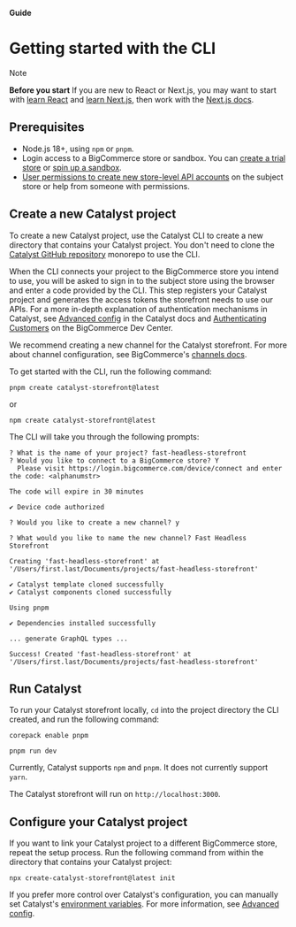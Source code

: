 **Guide**
# Getting started with the CLI

> [!NOTE]
> **Before you start**
> If you are new to React or Next.js, you may want to start with [learn React](https://react.dev/learn) and [learn Next.js](https://nextjs.org/learn-pages-router/basics/create-nextjs-app), then work with the [Next.js docs](https://nextjs.org/docs).

## Prerequisites

* Node.js 18+, using `npm` or `pnpm`.
* Login access to a BigCommerce store or sandbox. You can [create a trial store](https://bigcommerce.com/start-your-trial/) or [spin up a sandbox](https://start.bigcommerce.com/developer-sandbox/).
* [User permissions to create new store-level API accounts](https://support.bigcommerce.com/s/article/User-Permissions#highrisk) on the subject store or help from someone with permissions.

<!-- At which step in this guide do we need the store-level API accounts? -->

## Create a new Catalyst project

To create a new Catalyst project, use the Catalyst CLI to create a new directory that contains your Catalyst project. You don't need to clone the [Catalyst GitHub repository](https://github.com/bigcommerce/catalyst) monorepo to use the CLI.

When the CLI connects your project to the BigCommerce store you intend to use, you will be asked to sign in to the subject store using the browser and enter a code provided by the CLI. This step registers your Catalyst project and generates the access tokens the storefront needs to use our APIs. For a more in-depth explanation of authentication mechanisms in Catalyst, see [Advanced config](/docs/monorepo.md) in the Catalyst docs and [Authenticating Customers](https://developer.bigcommerce.com/docs/start/authentication/customer-login) on the BigCommerce Dev Center.

We recommend creating a new channel for the Catalyst storefront. For more about channel configuration, see BigCommerce's [channels docs](https://developer.bigcommerce.com/docs/storefront/headless/channels).

To get started with the CLI, run the following command:

```shell
pnpm create catalyst-storefront@latest
```

or

```shell
npm create catalyst-storefront@latest
```

The CLI will take you through the following prompts:

```shell
? What is the name of your project? fast-headless-storefront
? Would you like to connect to a BigCommerce store? Y
  Please visit https://login.bigcommerce.com/device/connect and enter the code: <alphanumstr>

The code will expire in 30 minutes

✔ Device code authorized

? Would you like to create a new channel? y

? What would you like to name the new channel? Fast Headless Storefront

Creating 'fast-headless-storefront' at '/Users/first.last/Documents/projects/fast-headless-storefront'

✔ Catalyst template cloned successfully
✔ Catalyst components cloned successfully

Using pnpm

✔ Dependencies installed successfully

... generate GraphQL types ...

Success! Created 'fast-headless-storefront' at '/Users/first.last/Documents/projects/fast-headless-storefront'
```

## Run Catalyst

To run your Catalyst storefront locally, `cd` into the project directory the CLI created, and run the following command:

```shell
corepack enable pnpm

pnpm run dev
```

Currently, Catalyst supports `npm` and `pnpm`. It does not currently support `yarn`.

The Catalyst storefront will run on `http://localhost:3000`.

## Configure your Catalyst project

If you want to link your Catalyst project to a different BigCommerce store, repeat the setup process. Run the following command from within the directory that contains your Catalyst project:

```shell
npx create-catalyst-storefront@latest init
```

If you prefer more control over Catalyst's configuration, you can manually set Catalyst's [environment variables](/docs/environment-variables.md). For more information, see [Advanced config](/docs/monorepo.md).
